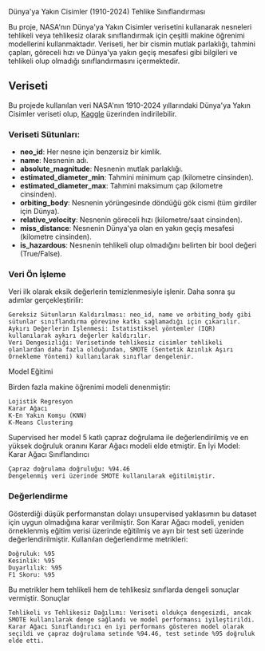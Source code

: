 Dünya'ya Yakın Cisimler (1910-2024) Tehlike Sınıflandırması

Bu proje, NASA'nın Dünya'ya Yakın Cisimler verisetini kullanarak nesneleri tehlikeli veya tehlikesiz olarak sınıflandırmak için çeşitli makine öğrenimi modellerini kullanmaktadır. Veriseti, her bir cismin mutlak parlaklığı, tahmini çapları, göreceli hızı ve Dünya'ya yakın geçiş mesafesi gibi bilgileri ve tehlikeli olup olmadığı sınıflandırmasını içermektedir.

## Veriseti
Bu projede kullanılan veri NASA'nın 1910-2024 yıllarındaki Dünya'ya Yakın Cisimler veriseti olup, [Kaggle](https://www.kaggle.com/datasets) üzerinden indirilebilir.

### Veriseti Sütunları:
- **neo_id**: Her nesne için benzersiz bir kimlik.
- **name**: Nesnenin adı.
- **absolute_magnitude**: Nesnenin mutlak parlaklığı.
- **estimated_diameter_min**: Tahmini minimum çap (kilometre cinsinden).
- **estimated_diameter_max**: Tahmini maksimum çap (kilometre cinsinden).
- **orbiting_body**: Nesnenin yörüngesinde döndüğü gök cismi (tüm girdiler için Dünya).
- **relative_velocity**: Nesnenin göreceli hızı (kilometre/saat cinsinden).
- **miss_distance**: Nesnenin Dünya'ya olan en yakın geçiş mesafesi (kilometre cinsinden).
- **is_hazardous**: Nesnenin tehlikeli olup olmadığını belirten bir bool değeri (True/False).

### Veri Ön İşleme

Veri ilk olarak eksik değerlerin temizlenmesiyle işlenir. Daha sonra şu adımlar gerçekleştirilir:

    Gereksiz Sütunların Kaldırılması: neo_id, name ve orbiting_body gibi sütunlar sınıflandırma görevine katkı sağlamadığı için çıkarılır.
    Aykırı Değerlerin İşlenmesi: İstatistiksel yöntemler (IQR) kullanılarak aykırı değerler kaldırılır.
    Veri Dengesizliği: Verisetinde tehlikesiz cisimler tehlikeli olanlardan daha fazla olduğundan, SMOTE (Sentetik Azınlık Aşırı Örnekleme Yöntemi) kullanılarak sınıflar dengelenir.
Model Eğitimi

Birden fazla makine öğrenimi modeli denenmiştir:

    Lojistik Regresyon
    Karar Ağacı
    K-En Yakın Komşu (KNN)
    K-Means Clustering

Supervised her model 5 katlı çapraz doğrulama ile değerlendirilmiş ve en yüksek doğruluk oranını Karar Ağacı modeli elde etmiştir.
En İyi Model: Karar Ağacı Sınıflandırıcı

    Çapraz doğrulama doğruluğu: %94.46
    Dengelenmiş veri üzerinde SMOTE kullanılarak eğitilmiştir.

### Değerlendirme

Gösterdiği düşük performanstan dolayı unsupervised yaklasımın bu dataset için uygun olmadığına karar verilmiştir.
Son Karar Ağacı modeli, yeniden örneklenmiş eğitim verisi üzerinde eğitilmiş ve ayrı bir test seti üzerinde değerlendirilmiştir. Kullanılan değerlendirme metrikleri:

    Doğruluk: %95
    Kesinlik: %95
    Duyarlılık: %95
    F1 Skoru: %95

Bu metrikler hem tehlikeli hem de tehlikesiz sınıflarda dengeli sonuçlar vermiştir.
Sonuçlar

    Tehlikeli vs Tehlikesiz Dağılımı: Veriseti oldukça dengesizdi, ancak SMOTE kullanılarak denge sağlandı ve model performansı iyileştirildi.
    Karar Ağacı Sınıflandırıcı en iyi performans gösteren model olarak seçildi ve çapraz doğrulama setinde %94.46, test setinde %95 doğruluk elde etti.
